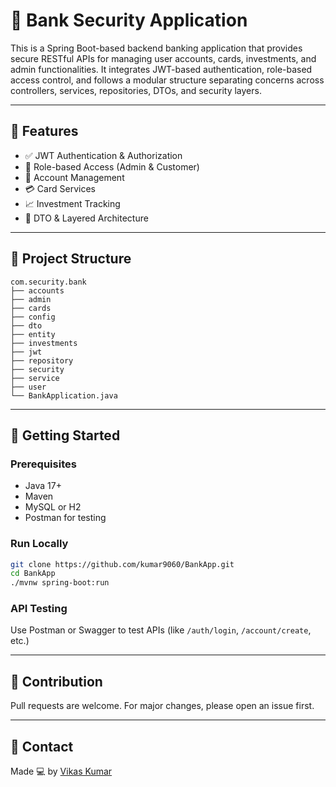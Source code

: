 # 🏦 Bank Security Application

This is a Spring Boot-based backend banking application that provides secure RESTful APIs for managing user accounts, cards, investments, and admin functionalities. It integrates JWT-based authentication, role-based access control, and follows a modular structure separating concerns across controllers, services, repositories, DTOs, and security layers.

---

## 🔐 Features

- ✅ JWT Authentication & Authorization
- 👤 Role-based Access (Admin & Customer)
- 💼 Account Management
- 💳 Card Services
- 📈 Investment Tracking
- 🧼 DTO & Layered Architecture

---

## 📁 Project Structure

```
com.security.bank
├── accounts
├── admin
├── cards
├── config
├── dto
├── entity
├── investments
├── jwt
├── repository
├── security
├── service
├── user
└── BankApplication.java
```

---

## 🚀 Getting Started

### Prerequisites
- Java 17+
- Maven
- MySQL or H2
- Postman for testing

### Run Locally
```bash
git clone https://github.com/kumar9060/BankApp.git
cd BankApp
./mvnw spring-boot:run
```

### API Testing
Use Postman or Swagger to test APIs (like `/auth/login`, `/account/create`, etc.)

---

## 🙌 Contribution

Pull requests are welcome. For major changes, please open an issue first.

---

## 📧 Contact

Made 💻 by [Vikas Kumar](mailto:kumarvikaskv123@gmail.com)
